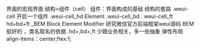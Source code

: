 界面的宏观界面
结构>组件（cell）
组件：界面构成的基础
结构的套路
.weui-cell   开启一个组件
  .weui-cell_hd   Element
  .weui-cell_bd
 . weui-cell_ft
hd+bd+ft
_BEM  Block  Element  Modifier
研究微信官方前端框架weui源码
BEM  挺好的  ，类名取名的依据
.hd+,bd+,ft 少跟业务相关，多一些抽象
弹性布局  align-items：center;flex:1;